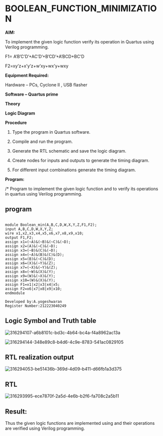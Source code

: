 # BOOLEAN_FUNCTION_MINIMIZATION

**AIM:**

To implement the given logic function verify its operation in Quartus using Verilog programming.

F1= A’B’C’D’+AC’D’+B’CD’+A’BCD+BC’D 

F2=xy’z+x’y’z+w’xy+wx’y+wxy

**Equipment Required:**

Hardware – PCs, Cyclone II , USB flasher

**Software – Quartus prime**

**Theory**

**Logic Diagram**

**Procedure**
1.	Type the program in Quartus software.

2.	Compile and run the program.

3.	Generate the RTL schematic and save the logic diagram.

4.	Create nodes for inputs and outputs to generate the timing diagram.

5.	For different input combinations generate the timing diagram.


**Program:**

/* Program to implement the given logic function and to verify its operations in quartus using Verilog programming. 

## program
~~~

module Boolean_min(A,B,C,D,W,X,Y,Z,F1,F2);
input A,B,C,D,W,X,Y,Z;
wire x1,x2,x3,x4,x5,x6,x7,x8,x9,x10;
output F1,F2;
assign x1=(~A)&(~B)&(~C)&(~D);
assign x2=(A)&(~C)&(~D);
assign x3=(~B)&(C)&(~D);
assign x4=(~A)&(B)&(C)&(D);
assign x5=(B)&(~C)&(D);
assign x6=(X)&(~Y)&(Z);
assign x7=(~X)&(~Y)&(Z);
assign x8=(~W)&(X)&(Y);
assign x9=(W)&(~X)&(Y);
assign x10=(W)&(X)&(Y);
assign F1=x1|x2|x3|x4|x5;
assign F2=x6|x7|x8|x9|x10;
endmodule

Developed by:A.yogeshwaran
Register Number:212223040249
~~~

## Logic Symbol and Truth table
![316294107-a6b8101c-bd3c-4b64-bc4a-f4a8962ac13a](https://github.com/04Varsha/BOOLEAN_FUNCTION_MINIMIZATION/assets/149035374/ab520f8d-0d6f-4bb9-96e6-33968a037418)

![316294144-348e89c8-b4d6-4c9e-8783-541ac0829105](https://github.com/04Varsha/BOOLEAN_FUNCTION_MINIMIZATION/assets/149035374/21cb2aef-7529-4ced-a473-68b7a9e53d62)

## RTL realization output

![316294053-be51436b-369d-4d09-b411-d66fb1a3d375](https://github.com/04Varsha/BOOLEAN_FUNCTION_MINIMIZATION/assets/149035374/4d407a87-3dc2-49e6-bea8-bb7683f1857d)


## RTL

![316293995-ece7870f-2a5d-4e6b-b2f6-fa708c2a5b11](https://github.com/04Varsha/BOOLEAN_FUNCTION_MINIMIZATION/assets/149035374/042b4487-4220-4e63-a855-f1475debf723)

## Result:

Thus the given logic functions are implemented using and their operations are verified using Verilog programming.

